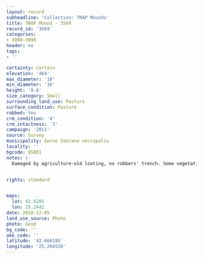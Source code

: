 ```yaml
---
layout: record
subheadline: 'Collection: TRAP Mounds'
title: TRAP Mound - 3569
record_id: '3569'
categories:
- 3000-3999
header: no
tags:
- ''

certainty: Certain
elevation: '464'
max_diameter: '18'
min_diameter: '16'
height: '0.6'
size_category: Small
surrounding_land_use: Pasture
surface_condition: Pasture
robbed: Yes
crm_condition: '4'
crm_intactness: '3'
campaign: '2011'
source: Survey
municipality: Gorno Sahrane necropolis
locality: ''
bgcode: DS001
notes: |-
  Damaged by agriculture-old looting, no robbers' trench. Some vegetation, 3-5 giant rocks, many small-med. Stones scattered around. Next to road (2m cut by road).


rights: standard


maps:
  lat: 42.6285
  lon: 25.2442
date: 2018-12-05
land_use_source: Photo
photo: Good
bg_code: ''
akb_code: ''
latitude: '42.666195'
longitude: '25.204538'
---
```

